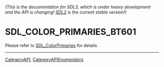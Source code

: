 ###### (This is the documentation for SDL3, which is under heavy development and the API is changing! [SDL2](https://wiki.libsdl.org/SDL2/) is the current stable version!)
# SDL_COLOR_PRIMARIES_BT601

Please refer to [SDL_ColorPrimaries](SDL_ColorPrimaries) for details.

----
[CategoryAPI](CategoryAPI), [CategoryAPIEnumerators](CategoryAPIEnumerators)

